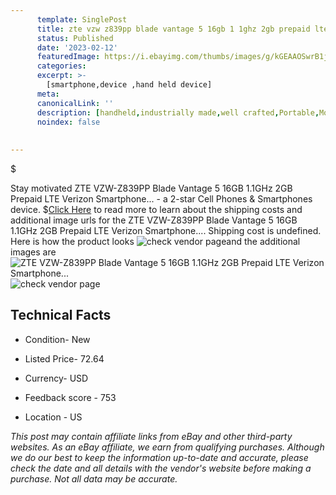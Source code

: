 ```yaml
---
      template: SinglePost
      title: zte vzw z839pp blade vantage 5 16gb 1 1ghz 2gb prepaid lte verizon smartphone 
      status: Published
      date: '2023-02-12'
      featuredImage: https://i.ebayimg.com/thumbs/images/g/kGEAAOSwrB1jzItR/s-l225.jpg
      categories: 
      excerpt: >-
        [smartphone,device ,hand held device]
      meta:
      canonicalLink: ''
      description: [handheld,industrially made,well crafted,Portable,Mobile,Compact,Convenient,Lightweight,Maneuverable,Man-portable,Miniature,Carriable,Hand-held,Light,Holdable,Transportable,Mobile device,Pocket-sized,On-the-go,Wireless,Cordless,Compact size,Convenient size, smartphone,device ,hand held device]
      noindex: false
      
        
---
```

$

Stay motivated ZTE VZW-Z839PP Blade Vantage 5 16GB 1.1GHz 2GB Prepaid LTE Verizon Smartphone... - a 2-star Cell Phones & Smartphones device.
$[Click Here](https://www.ebay.com/itm/404119663086?hash=item5e1768b1ee%3Ag%3AkGEAAOSwrB1jzItR&mkevt=1&mkcid=1&mkrid=711-53200-19255-0&campid=%253CePNCampaignId%253E&customid=%253CreferenceId%253E&toolid=10049) to read more to learn about the shipping costs and additional image urls for the ZTE VZW-Z839PP Blade Vantage 5 16GB 1.1GHz 2GB Prepaid LTE Verizon Smartphone.... Shipping cost is undefined. Here is how the product looks ![check vendor page](https://i.ebayimg.com/thumbs/images/g/kGEAAOSwrB1jzItR/s-l225.jpg)and the additional images are![ZTE VZW-Z839PP Blade Vantage 5 16GB 1.1GHz 2GB Prepaid LTE Verizon Smartphone...](https://i.ebayimg.com/images/g/kGEAAOSwrB1jzItR/s-l500.jpg)![check vendor page](https://origin-galleryplus.ebayimg.com/ws/web/404119663086_2_0_1/225x225.jpg,https://origin-galleryplus.ebayimg.com/ws/web/404119663086_3_0_1/225x225.jpg,https://origin-galleryplus.ebayimg.com/ws/web/404119663086_4_0_1/225x225.jpg,https://origin-galleryplus.ebayimg.com/ws/web/404119663086_5_0_1/225x225.jpg)



 ## Technical Facts 



     
      

 - Condition- New 


      

 - Listed Price- 72.64 


      

 - Currency- USD 


      

 - Feedback score - 753 


      

 - Location - US 


      
      

 *_This post may contain affiliate links from eBay and other third-party websites. As an eBay affiliate, we earn from qualifying purchases. Although we do our best to keep the information up-to-date and accurate, please check the date and all details with the vendor's website before making a purchase. Not all data may be accurate._*






